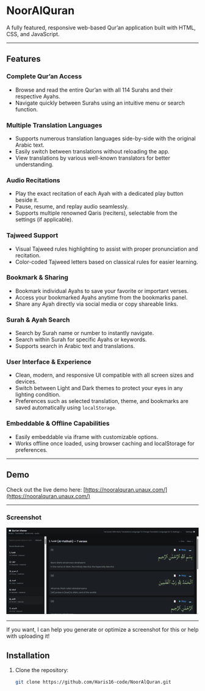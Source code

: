 # NoorAlQuran

A fully featured, responsive web-based Qur’an application built with HTML, CSS, and JavaScript.

---

## Features

### Complete Qur’an Access
- Browse and read the entire Qur’an with all 114 Surahs and their respective Ayahs.
- Navigate quickly between Surahs using an intuitive menu or search function.

### Multiple Translation Languages
- Supports numerous translation languages side-by-side with the original Arabic text.
- Easily switch between translations without reloading the app.
- View translations by various well-known translators for better understanding.

### Audio Recitations
- Play the exact recitation of each Ayah with a dedicated play button beside it.
- Pause, resume, and replay audio seamlessly.
- Supports multiple renowned Qaris (reciters), selectable from the settings (if applicable).

### Tajweed Support
- Visual Tajweed rules highlighting to assist with proper pronunciation and recitation.
- Color-coded Tajweed letters based on classical rules for easier learning.

### Bookmark & Sharing
- Bookmark individual Ayahs to save your favorite or important verses.
- Access your bookmarked Ayahs anytime from the bookmarks panel.
- Share any Ayah directly via social media or copy shareable links.

### Surah & Ayah Search
- Search by Surah name or number to instantly navigate.
- Search within Surah for specific Ayahs or keywords.
- Supports search in Arabic text and translations.

### User Interface & Experience
- Clean, modern, and responsive UI compatible with all screen sizes and devices.
- Switch between Light and Dark themes to protect your eyes in any lighting condition.
- Preferences such as selected translation, theme, and bookmarks are saved automatically using `localStorage`.

### Embeddable & Offline Capabilities
- Easily embeddable via iframe with customizable options.
- Works offline once loaded, using browser caching and localStorage for preferences.

---

## Demo

Check out the live demo here: [https://nooralquran.unaux.com/](https://nooralquran.unaux.com/)

---

### Screenshot
![Quran App Demo](demo.PNG)




---

If you want, I can help you generate or optimize a screenshot for this or help with uploading it!


## Installation

1. Clone the repository:
   ```bash
   git clone https://github.com/Haris16-code/NoorAlQuran.git

